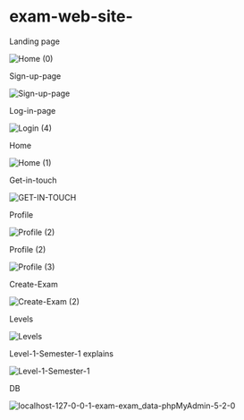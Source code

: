 ﻿# exam-web-site-

Landing page

![Home (0)](https://github.com/user-attachments/assets/3e1644d1-d073-44a6-9942-b2a926986fb7)


Sign-up-page

![Sign-up-page](https://github.com/user-attachments/assets/a22b8b93-7818-44cd-a01c-6ed469da0b72)



Log-in-page 

![Login (4)](https://github.com/user-attachments/assets/5c3404bf-1cd3-4ab2-8857-48f186443ff7)



Home  

![Home (1)](https://github.com/user-attachments/assets/b04b3244-db2f-458d-9b48-3c77582ff8fb)


Get-in-touch 

![GET-IN-TOUCH](https://github.com/user-attachments/assets/f69cbe8b-3365-4978-b345-d07d2c004b4a)



Profile 

![Profile (2)](https://github.com/user-attachments/assets/4cec716c-134f-455d-af90-16c6299a3706)



Profile (2)

![Profile (3)](https://github.com/user-attachments/assets/3ac65278-95f4-4885-bb5d-18685987e397)


Create-Exam 

![Create-Exam (2)](https://github.com/user-attachments/assets/6d0f609e-5294-4866-acb1-c51a02c39032)


Levels

![Levels](https://github.com/user-attachments/assets/c8294d0d-1961-40c3-a66d-9871d44fd412)



Level-1-Semester-1 explains

![Level-1-Semester-1](https://github.com/user-attachments/assets/8955b69c-e0c9-4fd8-a0f1-73c6432ad67f)


DB

![localhost-127-0-0-1-exam-exam_data-phpMyAdmin-5-2-0](https://github.com/user-attachments/assets/0c650d8b-cd14-4868-a498-a6ba9a51f674)






